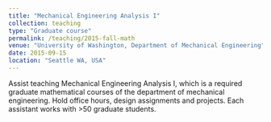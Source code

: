 ```yaml
---
title: "Mechanical Engineering Analysis I"
collection: teaching
type: "Graduate course"
permalink: /teaching/2015-fall-math
venue: "University of Washington, Department of Mechanical Engineering"
date: 2015-09-15
location: "Seattle WA, USA"
---
```


Assist teaching Mechanical Engineering Analysis I, which is a required graduate mathematical courses of the department of mechanical engineering. 
Hold office hours, design assignments and projects.
Each assistant works with >50 graduate students.

<!--
Heading 1
======

Heading 2
======

Heading 3
======
-->

